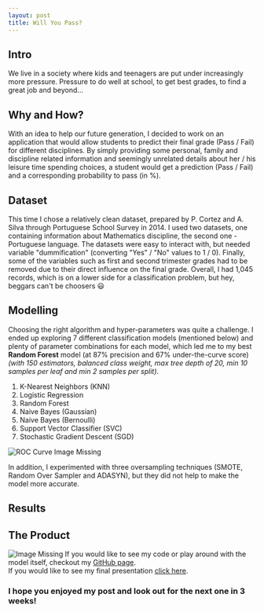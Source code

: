 ```yaml
---
layout: post
title: Will You Pass?
---
```

## Intro  
We live in a society where kids and teenagers are put under increasingly more pressure. Pressure to do well at school, to get best grades, to find a great job and beyond...

## Why and How?  
With an idea to help our future generation, I decided to work on an application that would allow students to predict their final grade (Pass / Fail) for different disciplines.
By simply providing some personal, family and discipline related information and seemingly unrelated details about her / his leisure time spending choices, a student would get a prediction (Pass / Fail) and a corresponding probability to pass (in %).

## Dataset
This time I chose a relatively clean dataset, prepared by P. Cortez and A. Silva through Portuguese School Survey in 2014. I used two datasets, one containing information about Mathematics discipline, the second one - Portuguese language.
The datasets were easy to interact with, but needed variable "dummification" (converting "Yes" / "No" values to 1 / 0). Finally, some of the variables such as first and second trimester grades had to be removed due to their direct influence on the final grade. Overall, I had 1,045 records, which is on a lower side for a classification problem, but hey, beggars can't be choosers :smiley:  

## Modelling  
Choosing the right algorithm and hyper-parameters was quite a challenge. I ended up exploring 7 different classification models (mentioned below) and plenty of parameter combinations for each model, which led me to my best **Random Forest** model (at 87% precision and 67% under-the-curve score) *(with 150 estimators, balanced class weight, max tree depth of 20, min 10 samples per leaf and min 2 samples per split)*.
  1. K-Nearest Neighbors (KNN)
  2. Logistic Regression
  3. Random Forest
  4. Naive Bayes (Gaussian)
  5. Naive Bayes (Bernoulli)
  6. Support Vector Classifier (SVC)
  7. Stochastic Gradient Descent (SGD)

![ROC Curve Image Missing]({{"/assets/ROC_Curve.png"|https://github.com/mastaus/mastaus.github.io/blob/master/assets/ROC_Curve.png}})

In addition, I experimented with three oversampling techniques (SMOTE, Random Over Sampler and ADASYN), but they did not help to make the model more accurate.

## Results

## The Product
![Image Missing]({{"/assets/app_interface.png"|https://github.com/mastaus/mastaus.github.io/blob/master/assets/app_interface.png}})
If you would like to see my code or play around with the model itself, checkout my [GitHub page](https://github.com/mastaus/metis_projects/tree/master/Student_Grade_Estimator).   
If you would like to see my final presentation [click here]().  

### I hope you enjoyed my post and look out for the next one in 3 weeks!
